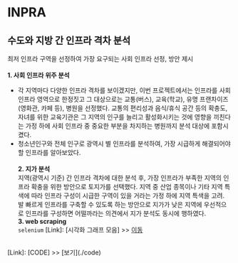 # INPRA

## 수도와 지방 간 인프라 격차 분석
<p2> 최저 인프라 구역을 선정하여 가장 요구되는 사회 인프라 선정, 방안 제시 </p2>
<br> <br>
**1. 사회 인프라 위주 분석**
* 각 지역마다 다양한 인프라 격차를 보이겠지만, 이번 프로젝트에서는 인프라를 사회 인프라 영역으로 한정짓고 그 대상으로는 교통(버스), 교육(학교), 유명 프랜차이즈(영화관, 카페 등), 병원을 선정했다. 교통의 편리성과 음식/휴식 공간 등의 확충도, 자녀를 위한 교육기관은 그 지역의 인구를 늘리고 활성화시키는 것에 영향을 끼친다는 가정 하에 사회 인프라 중 중요한 부분을 차지하는 병원까지 분석 대상에 포함시켰다.
* 청소년인구와 전체 인구로 광역시 별 인프라를 분석하여, 가장 시급하게 해결되어야할 인프라를 알아보았다.
<br> <br>
**2. 지가 분석** <br>
지역(광역시 기준) 간 인프라 격차에 대한 분석 후, 가장 인프라가 부족한 지역의 인프라 확충을 위한 방안으로 토지가를 선택했다. 지역 중 산업 종목이나 기타 지역 특색에 따라 인프라 구성이 시급한 구역이 있을 거라는 가정 하에 지역 특색을 고려. 발 빠르게 인프라를 구축할 수 있도록 하는 방안으로 지가가 낮은 지역에 우선적으로 인프라를 구성하면 어떨까라는 의견에서 지가 분석도 동시에 행하였다. <br>
**3. web scraping** <br>
`selenium`
[Link]: [시각화 그래프 모음] >> [이동](./graph)
<br>
[Link]: [CODE] >> [보기](./code) <br>

